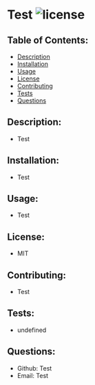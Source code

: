 
  # Test  ![license](https://img.shields.io/badge/license-MIT-green)

  ## Table of Contents:

  * [Description](#description)
  * [Installation](#installation)
  * [Usage](#usage)
  * [License](#license)
  * [Contributing](#contributing)
  * [Tests](#tests)
  * [Questions](#questions)
  
  ## Description:

  - Test

  ## Installation:

  - Test

  ## Usage:

  - Test

  ## License:

  - MIT

  ## Contributing:

  - Test

  ## Tests:

  - undefined

  ## Questions:

  - Github: Test
  - Email: Test
  